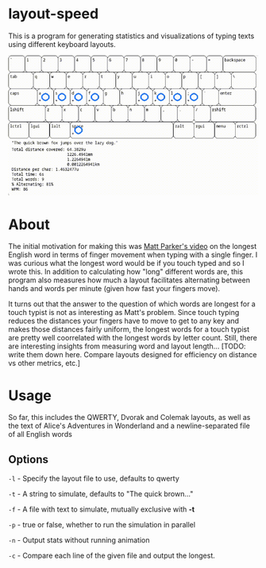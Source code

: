 # layout-speed
This is a program for generating statistics and visualizations of typing texts using different keyboard layouts.

![Demonstration gif](recording.gif)

# About
The initial motivation for making this was [Matt Parker's video](https://www.youtube.com/watch?v=Mf2H9WZSIyw) on the longest English word in terms of finger movement when typing with a single finger. I was curious what the longest word would be if you touch typed and so I wrote this. In addition to calculating how "long" different words are, this program also measures how much a layout facilitates alternating between hands and words per minute (given how fast your fingers move).

It turns out that the answer to the question of which words are longest for a touch typist is not as interesting as Matt's problem. Since touch typing reduces the distances your fingers have to move to get to any key and makes those distances fairly uniform, the longest words for a touch typist are pretty well coorrelated with the longest words by letter count. Still, there are interesting insights from measuring word and layout length... [TODO: write them down here. Compare layouts designed for efficiency on distance vs other metrics, etc.]

# Usage
So far, this includes the QWERTY, Dvorak and Colemak layouts, as well as the text of Alice's Adventures in Wonderland and a newline-separated file of all English words
## Options

`-l` - Specify the layout file to use, defaults to qwerty

`-t` - A string to simulate, defaults to "The quick brown..."

`-f` - A file with text to simulate, mutually exclusive with **-t**

`-p` - true or false, whether to run the simulation in parallel

`-n` - Output stats without running animation

`-c` - Compare each line of the given file and output the longest.

